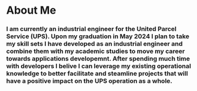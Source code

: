 # About Me
### I am currently an industrial engineer for the United Parcel Service (UPS). Upon my graduation in May 2024 I plan to take my skill sets I have developed as an industrial engineer and combine them with my academic studies to move my career towards applications developemnt. After spending much time with developers I belive I can leverage my existing operational knowledge to better facilitate and steamline projects that will have a positive impact on the UPS operation as a whole.

